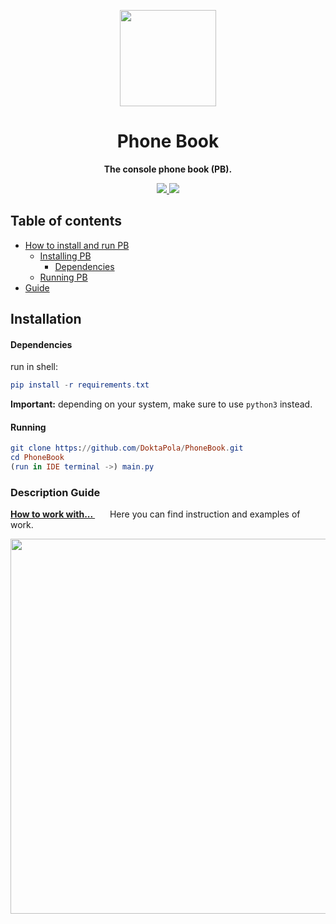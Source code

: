 <p align="center">
  <img src="https://i.imgur.com/yDW4uPq.png" width="154">
  <h1 align="center">Phone Book</h1>
  <p align="center"> <b>The console phone book (PB).</b><p>
  <p align="center">
	    <a href="https://www.python.org/">
    <img src="https://img.shields.io/badge/built%20with-Python3-ff4500.svg" />
        </a>
        <a href="https://pandas.pydata.org/">
    <img src="https://img.shields.io/badge/build%20with-pandas-ffff00.svg" />
        </a>
</p>


## Table of contents
- [How to install and run PB](#installation)
  * [Installing PB](#installation)
	* [Dependencies](#dependencies)
  * [Running PB](#running)
- [Guide](#guide)

## **Installation**

#### Dependencies

run in shell:
```elm
pip install -r requirements.txt
```
__Important:__ depending on your system, make sure to use `python3` instead.


#### Running

```elm
git clone https://github.com/DoktaPola/PhoneBook.git
cd PhoneBook
(run in IDE terminal ->) main.py      
```

### Description Guide

**[How to work with... ](https://drive.google.com/file/d/1Xs_sW4NxWGHz5Nu11jbHwpfe4wsLeFTn/view?usp=sharing ) &nbsp;&nbsp;&nbsp;&nbsp;&nbsp;&nbsp;**
Here you can find instruction and examples of work.

<p align="left">
  <img src="https://i.imgur.com/vJqNcgZ.png" width="600">
</p>
